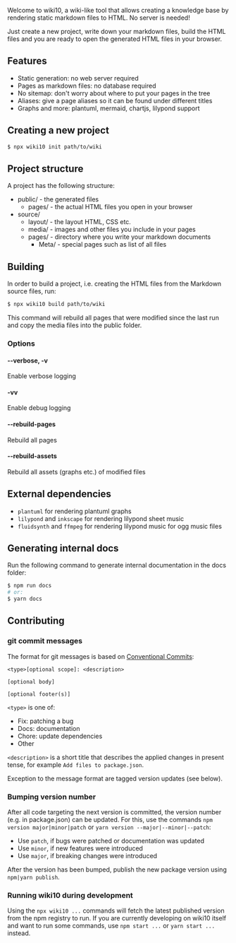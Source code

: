 Welcome to wiki10, a wiki-like tool that allows creating a knowledge base by
rendering static markdown files to HTML. No server is needed!

Just create a new project, write down your markdown files, build the HTML files
and you are ready to open the generated HTML files in your browser.

## Features

- Static generation: no web server required
- Pages as markdown files: no database required
- No sitemap: don't worry about where to put your pages in the tree
- Aliases: give a page aliases so it can be found under different titles
- Graphs and more: plantuml, mermaid, chartjs, lilypond support

## Creating a new project

```sh
$ npx wiki10 init path/to/wiki
```

## Project structure

A project has the following structure:

- public/ - the generated files
  - pages/ - the actual HTML files you open in your browser
- source/
  - layout/ - the layout HTML, CSS etc.
  - media/ - images and other files you include in your pages
  - pages/ - directory where you write your markdown documents
    - Meta/ - special pages such as list of all files

## Building

In order to build a project, i.e. creating the HTML files from the Markdown
source files, run:

```sh
$ npx wiki10 build path/to/wiki
```

This command will rebuild all pages that were modified since the last run and
copy the media files into the public folder.

### Options

#### --verbose, -v

Enable verbose logging

#### -vv

Enable debug logging

#### --rebuild-pages

Rebuild all pages

#### --rebuild-assets

Rebuild all assets (graphs etc.) of modified files

## External dependencies

- `plantuml` for rendering plantuml graphs
- `lilypond` and `inkscape` for rendering lilypond sheet music
- `fluidsynth` and `ffmpeg` for rendering lilypond music for ogg music files

## Generating internal docs

Run the following command to generate internal documentation in the docs folder:

```sh
$ npm run docs
# or:
$ yarn docs
```

## Contributing

### git commit messages

The format for git messages is based on [Conventional Commits](https://www.conventionalcommits.org/en/v1.0.0/):

```
<type>[optional scope]: <description>

[optional body]

[optional footer(s)]
```

`<type>` is one of:

- Fix: patching a bug
- Docs: documentation
- Chore: update dependencies
- Other

`<description>` is a short title that describes the applied changes in present
tense, for example `Add files to package.json`.

Exception to the message format are tagged version updates (see below).

### Bumping version number

After all code targeting the next version is committed, the version number
(e.g. in package.json) can be updated. For this, use the commands
`npm version major|minor|patch` or `yarn version --major|--minor|--patch`:

- Use `patch`, if bugs were patched or documentation was updated
- Use `minor`, if new features were introduced
- Use `major`, if breaking changes were introduced

After the version has been bumped, publish the new package version using
`npm|yarn publish`.

### Running wiki10 during development

Using the `npx wiki10 ...` commands will fetch the latest published version from
the npm registry to run. If you are currently developing on wiki10 itself and
want to run some commands, use `npm start ...` or `yarn start ...` instead.
